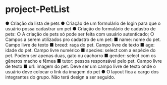 # project-PetList

● Criação da lista de pets
● Criação de um formulário de login para que o usuário possa cadastrar um pet
● Criação do formulário de cadastro de pets:
○ A criação de pets só pode ser feita com usuário autenticado;
○ Campos a serem utilizados pro cadastro de um pet:
■ name: nome do pet. Campo livre de texto
■ breed: raça do pet. Campo livre de texto
■ age: idade do pet. Campo livre numérico
■ species: select com a espécie do pet. Podem ser apenas duas, gato
ou cachorro
■ gender: select com os gêneros macho e fêmea
■ tutor: pessoa responsável pelo pet. Campo livre de texto
■ url: imagem do pet. Deve ser um campo livre de texto onde o usuário
deve colocar o link da imagem do pet
● O layout fica a cargo dos integrantes do grupo. Não terá design a ser seguido.
